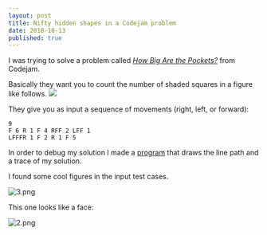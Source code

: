 ```yaml
---
layout: post
title: Nifty hidden shapes in a Codejam problem
date: 2018-10-13
published: true
---
```

I was trying to solve a problem called [_How Big Are the Pockets?_](https://codejam.withgoogle.com/codejam/contest/32002/dashboard) from Codejam.

Basically they want you to count the number of shaded squares in a figure like follows.
![](https://codejam.withgoogle.com/codejam/contest/images/?image=pockets02.png&p=24444&c=32002)

They give you as input a sequence of movements (right, left, or forward):
```
9
F 6 R 1 F 4 RFF 2 LFF 1
LFFFR 1 F 2 R 1 F 5
```

In order to debug my solution I made a [program](https://github.com/tuket/challenges/blob/master/codejam/08/3/a_view.cpp) that draws the line path and a trace of my solution.

I found some cool figures in the input test cases.

![3.png](/img/nifty_shapes_cj/3.png)

This one looks like a face:

![2.png](/img/nifty_shapes_cj/2.png)



